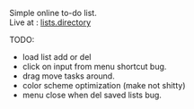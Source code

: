 
Simple online to-do list.       
Live at : [lists.directory](https://lists.directory)

TODO:
* load list add or del
* click on input from menu shortcut bug.
* drag move tasks around.
* color scheme optimization (make not shitty)
* menu close when del saved lists bug.

